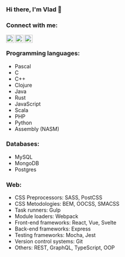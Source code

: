 ### Hi there, I'm Vlad 👋

### Connect with me:
[<img align="left" alt="Vlad Stan | Facebook" width="22px" src="https://cdn.jsdelivr.net/npm/simple-icons@v3/icons/facebook.svg" />][facebook]
[<img align="left" alt="Stan Vlad | LinkedIn" width="22px" src="https://cdn.jsdelivr.net/npm/simple-icons@v3/icons/linkedin.svg" />][linkedin]
[<img align="left" alt="_vstan02 | Instagram" width="22px" src="https://cdn.jsdelivr.net/npm/simple-icons@v3/icons/instagram.svg" />][instagram]

<br />

### Programming languages:
- Pascal
- C
- C++
- Clojure
- Java
- Rust
- JavaScript
- Scala
- PHP
- Python
- Assembly (NASM)

### Databases:
- MySQL
- MongoDB
- Postgres

### Web:
- CSS Preprocessors: SASS, PostCSS
- CSS Metodologies: BEM, OOCSS, SMACSS
- Task runners: Gulp
- Module loaders: Webpack
- Front-end frameworks: React, Vue, Svelte
- Back-end frameworks: Express
- Testing frameworks: Mocha, Jest
- Version control systems: Git
- Others: REST, GraphQL, TypeScript, OOP 

[facebook]: https://www.facebook.com/vlad.stan.1829
[instagram]: https://www.instagram.com/_vstan02
[linkedin]: https://www.linkedin.com/in/vlad-stan-9095b71a9/

